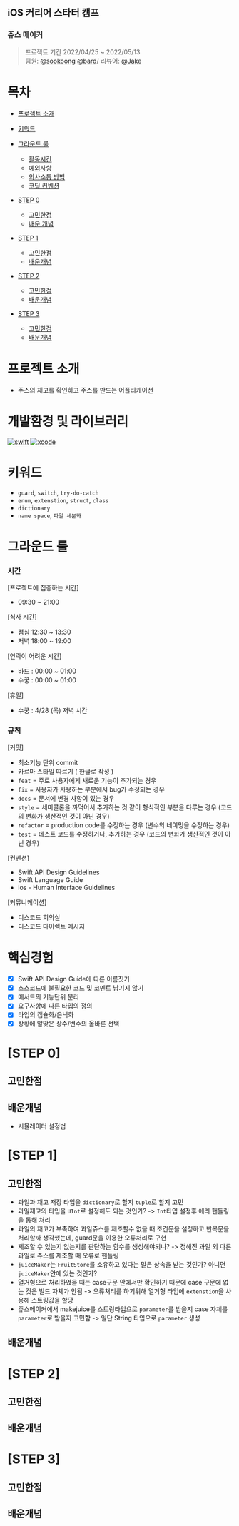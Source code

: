 ## iOS 커리어 스타터 캠프

### 쥬스 메이커
> 프로젝트 기간 2022/04/25 ~ 2022/05/13  
> 팀원: [@sookoong](https://github.com/Jeon-Minsu) [@bard](https://github.com/bar-d)/ 리뷰어: [@Jake](https://github.com/jryoun1)


# 목차
- [프로젝트 소개](#프로젝트-소개)
- [키워드](#키워드)

- [그라운드 룰](#그라운드-룰)
	- [활동시간](###시간)
	- [예외사항](##예외사항)
	- [의사소통 방법](##의사소통-방법)
	- [코딩 컨벤션](##코딩-컨벤션)

- [STEP 0](#STEP-0)
	- [고민한점](#고민한점)
	- [배운 개념](#배운개념)
- [STEP 1](#STEP-1)
	- [고민한점](#고민한점)
	- [배운개념](#배운개념)
- [STEP 2](#STEP-2)
	- [고민한점](#고민한점)
	- [배운개념](##배운개념)
- [STEP 3](#STEP-3)
	- [고민한점](#고민한점)
	- [배운개념](##배운개념)


# 프로젝트 소개
- 주스의 재고를 확인하고 주스를 만드는 어플리케이션

# 개발환경 및 라이브러리
[![swift](https://img.shields.io/badge/swift-5.6-orange)]()
[![xcode](https://img.shields.io/badge/Xcode-13.3.1-blue)]()


# 키워드  
- `guard`, `switch`, `try-do-catch`
- `enum`, `extenstion`, `struct`, `class`
- `dictionary`
- `name space`, `파일 세분화`
# 그라운드 룰

### 시간

[프로젝트에 집중하는 시간]

- 09:30 ~ 21:00

[식사 시간]

- 점심 12:30 ~ 13:30
- 저녁 18:00 ~ 19:00

[연락이 어려운 시간]

- 바드 : 00:00 ~ 01:00
- 수꿍 : 00:00 ~ 01:00

[휴일]

- 수꿍 : 4/28 (목) 저녁 시간 

### 규칙

[커밋]

- 최소기능 단위 commit
- 카르마 스타일 따르기 ( 한글로 작성 )
- `feat` = 주로 사용자에게 새로운 기능이 추가되는 경우
- `fix` = 사용자가 사용하는 부분에서 bug가 수정되는 경우
- `docs` = 문서에 변경 사항이 있는 경우
- `style` = 세미콜론을 까먹어서 추가하는 것 같이 형식적인 부분을 다루는 경우 (코드의 변화가 생산적인 것이 아닌 경우)
- `refactor` = production code를 수정하는 경우 (변수의 네이밍을 수정하는 경우)
- `test` = 테스트 코드를 수정하거나, 추가하는 경우 (코드의 변화가 생산적인 것이 아닌 경우)

[컨벤션]

- Swift API Design Guidelines
- Swift Language Guide
- ios - Human Interface Guidelines

[커뮤니케이션]

- 디스코드 회의실
- 디스코드 다이렉트 메시지



# 핵심경험
- [x]   Swift API Design Guide에 따른 이름짓기
- [x]  소스코드에 불필요한 코드 및 코멘트 남기지 않기
- [x] 메서드의 기능단위 분리
- [x] 요구사항에 따른 타입의 정의
- [x] 타입의 캡슐화/은닉화
- [x]  상황에 알맞은 상수/변수의 올바른 선택

# [STEP 0]

## 고민한점 


## 배운개념
- 시뮬레이터 설정법

# [STEP 1]

## 고민한점
- 과일과 재고 저장 타입을 `dictionary`로 할지 `tuple`로 할지 고민
- 과일재고의 타입을 `UInt`로 설정해도 되는 것인가? -> `Int`타입 설정후 에러 핸들링을 통해 처리
- 과일의 재고가 부족하여 과일쥬스를 제조할수 없을 때 조건문을 설정하고 반복문을 처리할까 생각했는데, guard문을 이용한 오류처리로 구현
- 제조할 수 있는지 없는지를 판단하는 함수를 생성해야되나? -> 정해진 과일 외 다른 과일로 쥬스를 제조할 때 오류로 핸들링
- `juiceMaker`는 `FruitStore`를 소유하고 있다는 말은 상속을 받는 것인가? 아니면 `juiceMaker`안에 있는 것인가?
- 열거형으로 처리하였을 때는 case구문 안에서만 확인하기 때문에 case 구문에 없는 것은 빌드 자체가 안됨 -> 오류처리를 하기위해 열거형 타입에 `extenstion`을 사용해 스트링값을 할당
- 쥬스메이커에서 makejuice를 스트링타입으로 `parameter`를 받을지 case 자체를 `parameter`로 받을지 고민함 -> 일단 String 타입으로 `parameter` 생성

## 배운개념

# [STEP 2]

## 고민한점


## 배운개념

# [STEP 3]

## 고민한점


## 배운개념
